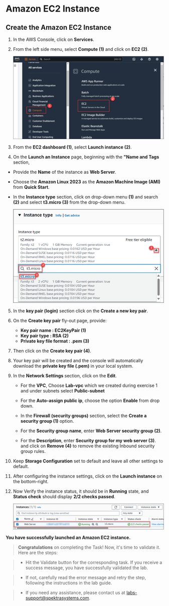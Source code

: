 # Amazon EC2 Instance

## Create the Amazon EC2 Instance

1. In the AWS Console, click on **Services**.

2. From the left side menu, select **Compute (1)** and click on **EC2 (2)**.
 
   ![](./img/aws2.png)

3.  From the **EC2 dashboard (1)**, select **Launch instance (2)**.

4.  On the **Launch an Instance** page, beginning with the **"Name and Tags** section,

  -  Provide the **Name** of the instance as **Web Server**.

  -  Choose the **Amazon Linux 2023** as the  **Amazon Machine Image (AMI)** from **Quick Start**.

  -  In the **Instance type** section, click on drop-down menu **(1)** and search **(2)** and select **t3.micro (3)** from the drop-down menu.

     ![](./img/InstannceType.png)


5. In the **key pair (login)** section click on the **Create a new key pair**.
   
6. On the **Create key pair** fly-out page, provide:
   * **Key pair name : EC2KeyPair (1)**
   * **Key pair type : RSA (2)**
   * **Private key file format : .pem (3)**
7. Then click on the **Create key pair (4)**.

8. Your key pair will be created and the console will automatically download the **private key file (.pem)** in your local system.

9. In the **Network Settings** section, click on the **Edit**. 

   * For the **VPC**, Choose **Lab-vpc** which we created during exercise 1 and under subnets select **Public-subnet**

   * For the **Auto-assign public ip**, choose the option **Enable** from drop down.

   * In the **Firewall (security groups)** section, select the **Create a security group (1)** option.
   
   * For the **Security group name**, enter **Web Server security group (2)**. 
   
   * For the **Description**, enter **Security group for my web server (3)**. and click on **Remove (4)** to remove the existing Inbound security group rules.

10. Keep **Storage Configuration** set to default and leave all other settings to default.

11. After configuring the instance settings, click on the **Launch instance** on the bottom-right.

12. Now Verify the instance status, it should be in  **Running** state, and **Status check** should display **2/2 checks passed**.

      ![](./img/success.png)

**You have successfully launched an Amazon EC2 instance.**   

>**Congratulations** on completing the Task! Now, it's time to validate it. Here are the steps:

> - Hit the Validate button for the corresponding task. If you receive a success message, you have successfully validated the lab. 

> - If not, carefully read the error message and retry the step, following the instructions in the lab guide.

> - If you need any assistance, please contact us at labs-support@spektrasystems.com.

<validation step="" />
